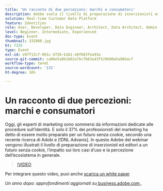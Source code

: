 ```yaml
---
title: 'Un racconto di due percezioni: marchi e consumatori'
description: Adobe svela il livello di preparazione di inserzionisti ed editori a un futuro senza cookie, l’impatto sui loro casi d’uso e la loro percezione dell’ecosistema in generale.
solution: Real-time Customer Data Platform
feature: Identities
role: User, Developer, Data Engineer, Architect, Data Architect, Admin, Leader
level: Beginner, Intermediate, Experienced
doc-type: Event
thumbnail: 332060.jpg
kt: 7335
type: Event
exl-id: e97f13cf-091c-4726-b1b1-e0f683fea93a
source-git-commit: ca06e5a8b1602a7bcfb83a43f529680a5a96bacf
workflow-type: tm+mt
source-wordcount: '131'
ht-degree: 16%

---
```


# Un racconto di due percezioni: marchi e consumatori

Oggi, gli esperti di marketing sono sommersi da informazioni dedicate alle procedure sull’identità. E solo il 37% dei professionisti del marketing ha detto di essere molto preparato per un futuro senza cookie, secondo una recente ricerca di Adobi e [!DNL Advanis]. In questo Adobe del webinar vengono illustrati il livello di preparazione di inserzionisti ed editori a un futuro senza cookie, l’impatto sui loro casi d’uso e la percezione dell’ecosistema in generale.

>[!VIDEO](https://video.tv.adobe.com/v/332060/?quality=12&learn=on)

Per integrare questo video, puoi anche [scarica un white paper](./../assets/whitepaper-a-tale-of-two-perceptions.pdf)

*Un anno dopo: approfondimenti aggiornati su*<a href="https://business.adobe.com/blog/perspectives/a-tale-of-two-perceptions-readiness-for-a-cookieless-future"> business.adobe.com </a>*.*
